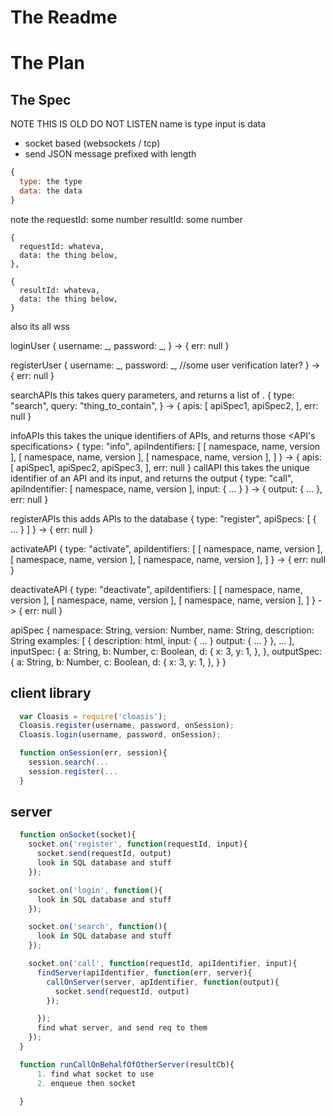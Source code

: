 # The Readme

# The Plan

## The Spec
  
NOTE THIS IS OLD DO NOT LISTEN
  name is type
  input is data


* socket based (websockets / tcp)
* send JSON message prefixed with length

```javascript
{
  type: the type
  data: the data
}
```

note the
    requestId: some number
    resultId: some number

    {
      requestId: whateva,
      data: the thing below,
    },

    {
      resultId: whateva,
      data: the thing below,
    }

also its all wss

loginUser
  {
    username: _,
    password: _,
  }
    ->
  {
    err: null
  }
  
registerUser
  {
    username: _,
    password: _,
    //some user verification later?
  }
    ->
  {
    err: null
  }

searchAPIs
  this takes query parameters, and returns a list of <API specifications>.
  {
    type: "search",
    query: "thing_to_contain",
  } 
    ->
  {
    apis: [
      apiSpec1,
      apiSpec2,
    ],
    err: null
  }

infoAPIs
  this takes the unique identifiers of APIs, and returns those <API's specifications>
  {
    type: "info",
    apiIndentifiers: [
      [ namespace, name, version ],
      [ namespace, name, version ],
      [ namespace, name, version ],
    ]
  }
    ->
  {
    apis: [
      apiSpec1,
      apiSpec2,
      apiSpec3,
    ],
    err: null
  }
callAPI
  this takes the unique identifier of an API and its input, and returns the output
  {
    type: "call",
    apiIndentifier: [ namespace, name, version ],
    input: {
      ...
    }
  }
    ->
  {
    output: {
      ...
    },
    err: null
  }

registerAPIs
  this adds APIs to the database
  {
    type: "register",
    apiSpecs: [
      {
        ...
      }
    ]
  }
    ->
  {
    err: null
  }

activateAPI
  {
    type: "activate",
    apiIdentifiers: [
      [ namespace, name, version ],
      [ namespace, name, version ],
      [ namespace, name, version ],
    ]
  }
    ->
  {
    err: null
  }

deactivateAPI
  {
    type: "deactivate",
    apiIdentifiers: [
      [ namespace, name, version ],
      [ namespace, name, version ],
      [ namespace, name, version ],
    ]
  }
    ->
  {
    err: null
  }

apiSpec
  {
    namespace: String,
    version: Number, 
    name: String,
    description: String
    examples: [
      {
        description: html,
        input: { ... }
        output: { ... }
      },
      ...
    ],
    inputSpec: {
      a: String,
      b: Number,
      c: Boolean,
      d: {
        x: 3,
        y: 1,
      },
    },
    outputSpec: {
      a: String,
      b: Number,
      c: Boolean,
      d: {
        x: 3,
        y: 1,
      },
    }
  }


## client library

```javascript
  var Cloasis = require('cloasis');
  Cloasis.register(username, password, onSession);
  Cloasis.login(username, password, onSession);

  function onSession(err, session){
    session.search(...
    session.register(...
  }
```

## server

```javascript
  function onSocket(socket){
    socket.on('register', function(requestId, input){
      socket.send(requestId, output)
      look in SQL database and stuff
    });

    socket.on('login', function(){
      look in SQL database and stuff
    });

    socket.on('search', function(){
      look in SQL database and stuff
    });

    socket.on('call', function(requestId, apiIdentifier, input){
      findServer(apiIdentifier, function(err, server){
        callOnServer(server, apIdentifier, function(output){
          socket.send(requestId, output)
        });

      });
      find what server, and send req to them
    });
  }

  function runCallOnBehalfOfOtherServer(resultCb){
      1. find what socket to use
      2. enqueue then socket

  }
```

